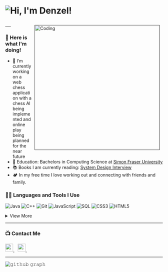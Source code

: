  # ![Hi, I'm Denzel!](https://readme-typing-svg.herokuapp.com?color=%2336BCF7&size=21+&duration=2000&center=true&vCenter=true&multiline=true&width=200&height=40&lines=-Hi%2C+I'm+Denzel!👋🏼;+;+)

<a href=""> 
  <img style="margin:10px" alt="Coding" width="400" align="right" src="https://thumbs.gfycat.com/TediousAgitatedAngora-max-1mb.gif"> &emsp;
</a> &emsp; &emsp;

### 🧰 Here is what I'm doing!  
- 🔭 I’m currently working on a web chess application with a chess AI being implemented and online play being planned for the near future
- 🤔 Education: Bachelors in Computing Science at [Simon Fraser University](https://www.sfu.ca/computing.html) 
- 📚 Books I am currently reading: [System Design Interview](https://www.amazon.ca/System-Design-Interview-insiders-Second/dp/B08CMF2CQF)
- 🏕️ In my free time I love working out and connecting with friends and family.


### 👨‍💻 Languages and Tools I Use
![Java](https://custom-icon-badges.herokuapp.com/badge/Java-05122A.svg?style=plastic&logo=java&logoColor=007396)
![C++](https://img.shields.io/badge/C++-black.svg?style=flat&logo=c%2B%2B)
![Git](https://img.shields.io/badge/Git-05122A?style=plastic&logo=Git&logoColor=F05032)
![JavaScript](https://img.shields.io/badge/JavaScript-05122A?style=plastic&logo=JavaScript&logoColor=F7DF1E)
![SQL](https://custom-icon-badges.herokuapp.com/badge/SQL-05122A?&style=plastic&logo=database&logoColor=025E8C)
![CSS3](https://img.shields.io/badge/CSS3-05122A?&style=plastic&logo=CSS3&logoColor=3776AB)
![HTML5](https://img.shields.io/badge/HTML5-05122A?&style=plastic&logo=HTML5&logoColor=F05032)

<details>
<summary>View More</summary>
<br />

<!-- ![Json](https://img.shields.io/badge/Json-000?&style=plastic&logo=Json&logoColor=white) -->
![Sass](https://img.shields.io/badge/Sass-000?&style=plastic&logo=sass&logoColor=FFC0CB)
![VSCode](https://img.shields.io/badge/VisualStudio-000?&style=plastic&logo=VisualStudio&logoColor=3776AB)
<!-- ![Androidstudio](https://img.shields.io/badge/AndroidStudio-000?&style=plastic&logo=Androidstudio&logoColor=23563D7C) -->
<!-- ![MSOffice](https://img.shields.io/badge/MSOffice-000?&style=plastic&logo=MicrosoftOffice&logoColor=F05032) -->
</details>

---

### 📺 Contact Me

<a
  href="https://www.linkedin.com/in/denzelnasol/">
    <img width="25px" src="https://www.vectorlogo.zone/logos/linkedin/linkedin-icon.svg" />
  </a>&ensp;
  <a href="mailto:denzelnasol@gmail.com">
  <img width="25px" src="https://www.vectorlogo.zone/logos/gmail/gmail-icon.svg" />
  </a>&ensp;

---

![𝚐𝚒𝚝𝚑𝚞𝚋 𝚐𝚛𝚊𝚙𝚑](https://github-readme-activity-graph.cyclic.app/graph?username=denzelnasol&theme=react-dark&hide_border=true)
<br />

<!--
![](http://github-profile-summary-cards.vercel.app/api/cards/profile-details?username=denzelnasol&theme=tokyonight)
<br />
![](http://github-profile-summary-cards.vercel.app/api/cards/most-commit-language?username=denzelnasol&theme=tokyonight)
<br />
![](http://github-profile-summary-cards.vercel.app/api/cards/productive-time?username=denzelnasol&theme=tokyonight&utcOffset=5)
-->

